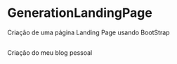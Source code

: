 # GenerationLandingPage
Criação de uma página Landing Page usando BootStrap
##
Criação do meu blog pessoal